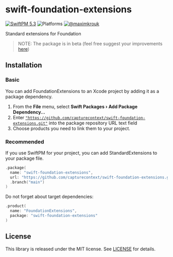 # swift-foundation-extensions

[![SwiftPM 5.3](https://img.shields.io/badge/swiftpm-5.3-ED523F.svg?style=flat)](https://swift.org/download/) ![Platforms](https://img.shields.io/badge/Platforms-iOS_13_|_macOS_10.15_|_tvOS_14_|_watchOS_7-ED523F.svg?style=flat) [![@maximkrouk](https://img.shields.io/badge/contact-@capturecontext-1DA1F2.svg?style=flat&logo=twitter)](https://twitter.com/capture_context) 

Standard extensions for Foundation

> NOTE: The package is in beta (feel free suggest your improvements [here](https://github.com/capturecontext/swift-foundation-extensions/discussions/1))



## Installation

### Basic

You can add FoundationExtensions to an Xcode project by adding it as a package dependency.

1. From the **File** menu, select **Swift Packages › Add Package Dependency…**
2. Enter [`"https://github.com/capturecontext/swift-foundation-extensions.git"`](https://github.com/capturecontext/swift-foundation-extensions.git) into the package repository URL text field
3. Choose products you need to link them to your project.

### Recommended

If you use SwiftPM for your project, you can add StandardExtensions to your package file.

```swift
.package(
  name: "swift-foundation-extensions",
  url: "https://github.com/capturecontext/swift-foundation-extensions.git", 
  .branch("main")
)
```

Do not forget about target dependencies:

```swift
.product(
  name: "FoundationExtensions", 
  package: "swift-foundation-extensions"
)
```



## License

This library is released under the MIT license. See [LICENSE](LICENSE) for details.

